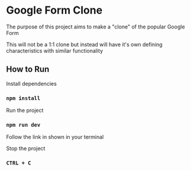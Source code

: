 # Google Form Clone

The purpose of this project aims to make a "clone" of the popular Google Form

This will not be a 1:1 clone but instead will have it's own defining characteristics with similar functionality

## How to Run

Install dependencies

### `npm install`

Run the project

### `npm run dev`

Follow the link in shown in your terminal

Stop the project

### `CTRL + C`
